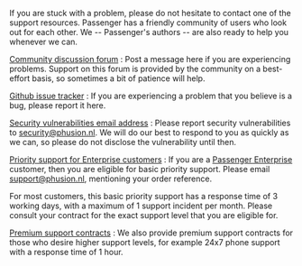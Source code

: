 If you are stuck with a problem, please do not hesitate to contact one of the support resources. Passenger has a friendly community of users who look out for each other. We -- Passenger's authors -- are also ready to help you whenever we can.

[Community discussion forum](http://groups.google.com/group/phusion-passenger)
: Post a message here if you are experiencing problems. Support on this forum is provided by the community on a best-effort basis, so sometimes a bit of patience will help.

[Github issue tracker](https://github.com/phusion/passenger/issues)
: If you are experiencing a problem that you believe is a bug, please report it here.

[Security vulnerabilities email address](mailto:security@phusion.nl)
: Please report security vulnerabilities to [security@phusion.nl](mailto:security@phusion.nl). We will do our best to respond to you as quickly as we can, so please do not disclose the vulnerability until then.

[Priority support for Enterprise customers](mailto:support@phusion.nl)
: If you are a [Passenger Enterprise](https://www.phusionpassenger.com/enterprise) customer, then you are eligible for basic priority support. Please email [support@phusion.nl](mailto:support@phusion.nl), mentioning your order reference.

  For most customers, this basic priority support has a response time of 3 working days, with a maximum of 1 support incident per month. Please consult your contract for the exact support level that you are eligible for.

[Premium support contracts](https://www.phusionpassenger.com/commercial_support)
: We also provide premium support contracts for those who desire higher support levels, for example 24x7 phone support with a response time of 1 hour.
